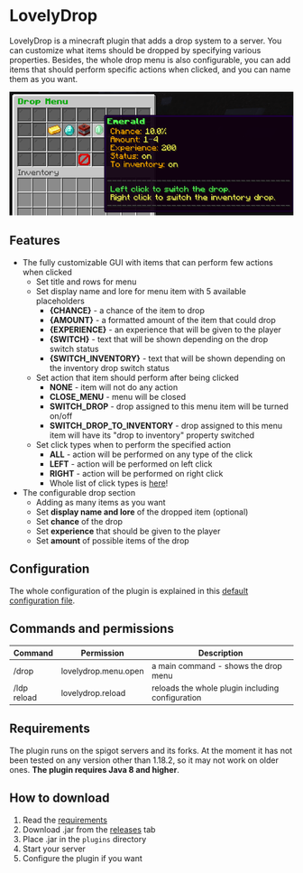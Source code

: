 # LovelyDrop
LovelyDrop is a minecraft plugin that adds a drop system to a server. You can customize what items should be dropped by specifying various properties. Besides, the whole drop menu is also configurable, you can add items that should perform specific actions when clicked, and you can name them as you want.

![1](img/menu-preview.png)
## Features
- The fully customizable GUI with items that can perform few actions when clicked
  - Set title and rows for menu
  - Set display name and lore for menu item with 5 available placeholders
    - **{CHANCE}** - a chance of the item to drop
    - **{AMOUNT}** - a formatted amount of the item that could drop
    - **{EXPERIENCE}** - an experience that will be given to the player
    - **{SWITCH}** - text that will be shown depending on the drop switch status
    - **{SWITCH_INVENTORY}** - text that will be shown depending on the inventory drop switch status
  - Set action that item should perform after being clicked
    - **NONE** - item will not do any action
    - **CLOSE_MENU** - menu will be closed
    - **SWITCH_DROP** - drop assigned to this menu item will be turned on/off
    - **SWITCH_DROP_TO_INVENTORY** - drop assigned to this menu item will have its "drop to inventory" property switched
  - Set click types when to perform the specified action
    - **ALL** - action will be performed on any type of the click
    - **LEFT** - action will be performed on left click
    - **RIGHT** - action will be performed on right click
    - Whole list of click types is [here](https://hub.spigotmc.org/javadocs/bukkit/org/bukkit/event/inventory/ClickType.html)!
- The configurable drop section
  - Adding as many items as you want
  - Set **display name and lore** of the dropped item (optional)
  - Set **chance** of the drop
  - Set **experience** that should be given to the player
  - Set **amount** of possible items of the drop
## Configuration
The whole configuration of the plugin is explained in this
[default configuration file](https://github.com/zrdzn/LovelyDrop/blob/master/plugin/src/main/resources/config.yml).
## Commands and permissions
| Command | Permission | Description                                                                                 |
| ----------------|---------------|----------------------------------------------------------------------------------|
| /drop | lovelydrop.menu.open | a main command - shows the drop menu                                                  |
| /ldp reload | lovelydrop.reload | reloads the whole plugin including configuration                                 |

## Requirements
The plugin runs on the spigot servers and its forks. At the moment it has not been tested on any version other than 1.18.2,
so it may not work on older ones. **The plugin requires Java 8 and higher**. 

## How to download
1. Read the [requirements](#requirements)
2. Download .jar from the [releases](https://github.com/zrdzn/LovelyDrop/releases) tab
3. Place .jar in the `plugins` directory
4. Start your server
5. Configure the plugin if you want